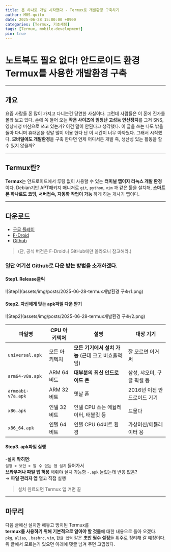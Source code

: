 ```yaml
---
title: 폰 하나로 개발 시작했다 - Termux로 개발환경 구축하기
author: M0S-quito
date: 2025-06-28 15:00:00 +0900
categories: [Termux, 기초세팅]
tags: [Termux, mobile-development]
pin: true
---
```


# 노트북도 필요 없다! 안드로이드 환경 Termux를 사용한 개발환경 구축
---

## 개요
요즘 사람들 폰 많이 가지고 다니는건 당연한 사실이다. 그런데 사람들은 이 폰에 진가를 몰라 보고 있다. 손에 쏙 들어 오는 **작은 사이즈에 엄청난 고성능 연산장치**를 그저 SNS, 영상시청 머신으로 쓰고 있는거? 이건 말이 안된다고 생각했다. 이 글을 쓰는 나도 밖을 돌아 다니며 휴대폰을 정말 많이 이용 한다 난 이 시간이 너무 아까웠다. 그래서 시작했다. **모바일에도 개발환경**을 구축 한다면 언제 어디서든 개발 즉, 생산성 있는 활동을 할 수 있지 않을까?

---

## Termux란?
**Termux**는 안드로이드에서 루팅 없이 사용할 수 있는 **터미널 앱이자 리눅스 개발 환경** 이다. Debian기반 APT패키지 매니저로 `git`, `python`, `vim` 과 같은 툴을 설치해, **스마트폰 하나로도 코딩, 서버접속, 자동화 작업이 가능** 하게 하는 개사기 앱이다.

---

## 다운로드
- [구글 플레이](https://play.google.com/store/search?q=termux&c=apps&hl=ko)
- [F-Droid](https://f-droid.org/en/packages/com.termux/)
- [Github](https://github.com/termux/termux-app#github)
> (단, 공식 버전은 F-Droid나 GitHub에만 올라오니 참고해라.)

### 일단 여기선 Github로 다운 받는 방법을 소개하겠다.

#### Step1. Release클릭
![Step1](assets/img/posts/2025-06-28-termux개발환경 구축/1.png)
#### Step2. 자신에게 맞는 apk파일 다운 받기
![Step2](assets/img/posts/2025-06-28-termux개발환경 구축/2.png)

| 파일명               | CPU 아키텍처 | 설명                              | 대상 기기             |
| ----------------- | -------- | ------------------------------- | ----------------- |
| `universal.apk`   | 모든 아키텍처  | **모든 기기에서 설치 가능** (근데 크고 비효율적임) | 잘 모르면 이거 써        |
| `arm64-v8a.apk`   | ARM 64비트 | **대부분의 최신 안드로이드 폰**             | 삼성, 샤오미, 구글 픽셀 등  |
| `armeabi-v7a.apk` | ARM 32비트 | 옛날 폰                            | 2016년 이전 안드로이드 기기 |
| `x86.apk`         | 인텔 32비트  | 인텔 CPU 쓰는 에뮬레이터, 태블릿 등          | 드물다               |
| `x86_64.apk`      | 인텔 64비트  | 인텔 CPU 64비트 환경                  | 가상머신/에뮬레이터 용      |

#### Step3. apk파일 실행
-**설치 막히면**:  
   `설정 > 보안 > 알 수 없는 앱 설치` 들어가서  
   **브라우저나 파일 앱 허용** 해줘야 설치 가능함
-`.apk` 눌렀는데 반응 없음?  
   → **파일 관리자 앱** 열고 직접 실행
> 설치 완료되면 Termux 앱 켜면 끝 

---

## 마무리 
다음 글에선 설치만 해놓고 방치된 Termux를  
**termux를 사용하기 위해 기본적으로 알아야 할 것들**에 대한 내용으로 돌아 오겠다.
`pkg`, `alias`, `.bashrc`, `vim`, `한글 입력` 같은 **초반 필수 설정**들 위주로 정리해 갈 예정이다.
위 글에서 모르는거 있으면 아래에 댓글 남겨 주면 고맙겠다. 
